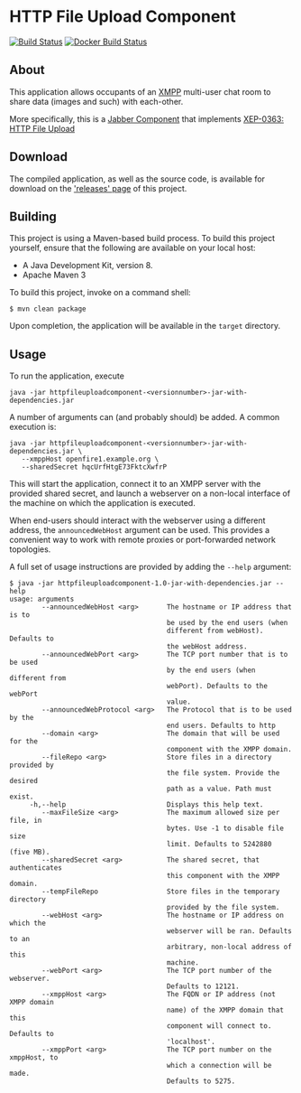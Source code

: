 HTTP File Upload Component
========
[![Build Status](https://travis-ci.org/guusdk/httpfileuploadcomponent.svg?branch=master)](https://travis-ci.org/guusdk/httpfileuploadcomponent)
[![Docker Build Status](https://img.shields.io/docker/build/guusdk/httpfileuploadcomponent.svg)](https://hub.docker.com/r/guusdk/httpfileuploadcomponent/)

About
-----
This application allows occupants of an [XMPP](https://xmpp.org) multi-user chat room to share data (images and such) with each-other.

More specifically, this is a [Jabber Component](https://xmpp.org/extensions/xep-0114.html) that implements [XEP-0363: HTTP File Upload](https://xmpp.org/extensions/xep-0363.html)

Download
--------

The compiled application, as well as the source code, is available for download on the ['releases' page](https://github.com/guusdk/httpfileuploadcomponent/releases) of this project.

Building
--------

This project is using a Maven-based build process. To build this project yourself, ensure that the following are available on your local host:

* A Java Development Kit, version 8.
* Apache Maven 3

To build this project, invoke on a command shell:

    $ mvn clean package

Upon completion, the application will be available in the `target` directory.

Usage
-----
To run the application, execute

    java -jar httpfileuploadcomponent-<versionnumber>-jar-with-dependencies.jar
    
A number of arguments can (and probably should) be added. A common execution is:

    java -jar httpfileuploadcomponent-<versionnumber>-jar-with-dependencies.jar \
       --xmppHost openfire1.example.org \
       --sharedSecret hqcUrfHtgE73FktcXwfrP

This will start the application, connect it to an XMPP server with the provided
shared secret, and launch a webserver on a non-local interface of the machine on
which the application is executed.

When end-users should interact with the webserver using a different address, the
``announcedWebHost`` argument can be used. This provides a convenient way to work
with remote proxies or port-forwarded network topologies.

A full set of usage instructions are provided by adding the ``--help`` argument:
 
    $ java -jar httpfileuploadcomponent-1.0-jar-with-dependencies.jar --help
    usage: arguments
            --announcedWebHost <arg>       The hostname or IP address that is to
                                           be used by the end users (when
                                           different from webHost). Defaults to
                                           the webHost address.
            --announcedWebPort <arg>       The TCP port number that is to be used
                                           by the end users (when different from
                                           webPort). Defaults to the webPort
                                           value.
            --announcedWebProtocol <arg>   The Protocol that is to be used by the
                                           end users. Defaults to http
            --domain <arg>                 The domain that will be used for the
                                           component with the XMPP domain.
            --fileRepo <arg>               Store files in a directory provided by
                                           the file system. Provide the desired
                                           path as a value. Path must exist.
         -h,--help                         Displays this help text.
            --maxFileSize <arg>            The maximum allowed size per file, in
                                           bytes. Use -1 to disable file size
                                           limit. Defaults to 5242880 (five MB).
            --sharedSecret <arg>           The shared secret, that authenticates
                                           this component with the XMPP domain.
            --tempFileRepo                 Store files in the temporary directory
                                           provided by the file system.
            --webHost <arg>                The hostname or IP address on which the
                                           webserver will be ran. Defaults to an
                                           arbitrary, non-local address of this
                                           machine.
            --webPort <arg>                The TCP port number of the webserver.
                                           Defaults to 12121.
            --xmppHost <arg>               The FQDN or IP address (not XMPP domain
                                           name) of the XMPP domain that this
                                           component will connect to. Defaults to
                                           'localhost'.
            --xmppPort <arg>               The TCP port number on the xmppHost, to
                                           which a connection will be made.
                                           Defaults to 5275.




  

